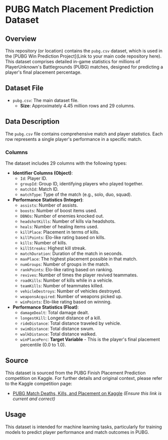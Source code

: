 # PUBG Match Placement Prediction Dataset

## Overview

This repository (or location) contains the `pubg.csv` dataset, which is used in the [PUBG Win Prediction Project](Link to your main code repository here). This dataset comprises detailed in-game statistics for millions of PlayerUnknown's Battlegrounds (PUBG) matches, designed for predicting a player's final placement percentage.

## Dataset File

* `pubg.csv`: The main dataset file.
    * **Size**: Approximately 4.45 million rows and 29 columns.

## Data Description

The `pubg.csv` file contains comprehensive match and player statistics. Each row represents a single player's performance in a specific match.

### Columns

The dataset includes 29 columns with the following types:

* **Identifier Columns (Object)**:
    * `Id`: Player ID.
    * `groupId`: Group ID, identifying players who played together.
    * `matchId`: Match ID.
    * `matchType`: Type of the match (e.g., solo, duo, squad).
* **Performance Statistics (Integer)**:
    * `assists`: Number of assists.
    * `boosts`: Number of boost items used.
    * `DBNOs`: Number of enemies knocked out.
    * `headshotKills`: Number of kills via headshots.
    * `heals`: Number of healing items used.
    * `killPlace`: Placement in terms of kills.
    * `killPoints`: Elo-like rating based on kills.
    * `kills`: Number of kills.
    * `killStreaks`: Highest kill streak.
    * `matchDuration`: Duration of the match in seconds.
    * `maxPlace`: The highest placement possible in that match.
    * `numGroups`: Number of groups in the match.
    * `rankPoints`: Elo-like rating based on ranking.
    * `revives`: Number of times the player revived teammates.
    * `roadKills`: Number of kills while in a vehicle.
    * `teamKills`: Number of teammates killed.
    * `vehicleDestroys`: Number of vehicles destroyed.
    * `weaponsAcquired`: Number of weapons picked up.
    * `winPoints`: Elo-like rating based on winning.
* **Performance Statistics (Float)**:
    * `damageDealt`: Total damage dealt.
    * `longestKill`: Longest distance of a kill.
    * `rideDistance`: Total distance traveled by vehicle.
    * `swimDistance`: Total distance swum.
    * `walkDistance`: Total distance walked.
    * `winPlacePerc`: **Target Variable** - This is the player's final placement percentile (0.0 to 1.0).

## Source

This dataset is sourced from the PUBG Finish Placement Prediction competition on Kaggle. For further details and original context, please refer to the Kaggle competition page:

* [PUBG Match Deaths, Kills, and Placement on Kaggle](https://www.kaggle.com/c/pubg-finish-placement-prediction/data) *(Ensure this link is current and correct)*

## Usage

This dataset is intended for machine learning tasks, particularly for training models to predict player performance and match outcomes in PUBG.
